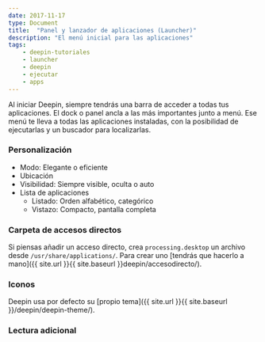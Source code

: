 ```yaml
---
date: 2017-11-17
type: Document
title:  "Panel y lanzador de aplicaciones (Launcher)"
description: "El menú inicial para las aplicaciones"
tags:
    - deepin-tutoriales
    - launcher
    - deepin
    - ejecutar
    - apps
---
```


Al iniciar Deepin, siempre tendrás una barra de acceder a todas tus aplicaciones. El dock o panel ancla a las más importantes junto a menú. Ese menú te lleva a todas las aplicaciones instaladas, con la posibilidad de ejecutarlas y un buscador para localizarlas.

### Personalización
* Modo: Elegante o eficiente
* Ubicación
* Visibilidad: Siempre visible, oculta o auto
* Lista de aplicaciones
  * Listado: Orden alfabético, categórico
  * Vistazo: Compacto, pantalla completa

### Carpeta de accesos directos
Si piensas añadir un acceso directo, crea `processing.desktop` un archivo desde `/usr/share/applications/`. Para crear uno [tendrás que hacerlo a mano]({{ site.url }}{{ site.baseurl }}deepin/accesodirecto/).

### Iconos
Deepin usa por defecto su [propio tema]({{ site.url }}{{ site.baseurl }}/deepin/deepin-theme/).

### Lectura adicional
